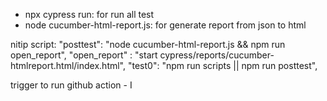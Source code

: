 - npx cypress run: for run all test 
- node cucumber-html-report.js: for generate report from json to html


nitip script: 
    "posttest": "node cucumber-html-report.js && npm run open_report",
    "open_report" : "start cypress/reports/cucumber-htmlreport.html/index.html",
    "test0": "npm run scripts || npm run posttest",
    
    
trigger to run github action - I
